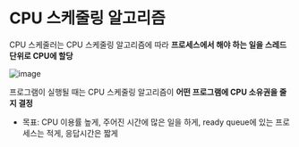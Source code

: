 # CPU 스케줄링 알고리즘

CPU 스케줄러는 CPU 스케줄링 알고리즘에 따라 **프로세스에서 해야 하는 일을 스레드단위로 CPU에 할당**

![image](https://github.com/zeunxx/algorithm/assets/81572478/5479d546-764b-4eff-897c-d8f6a1dd3250)


프로그램이 실행될 때는 CPU 스케줄링 알고리즘이 **어떤 프로그램에 CPU 소유권을 줄지 결정**
- 목표: CPU 이용률 높게, 주어진 시간에 많은 일을 하게, ready queue에 있는 프로세스는 적게, 응답시간은 짧게